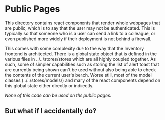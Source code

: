 # Public Pages

This directory contains react components that render whole webpages that are
public, which is to say that the user may not be authenticated. This is
typically so that someone who is a user can send a link to a colleague, or even
published more widely if their deployment is not behind a firewall.

This comes with some complexity due to the way that the Inventory frontend is
architected. There is a global state object that is defined in the various
files in ../../stores/stores which are all highly coupled together. As such,
some of simpler capabilities such as storing the list of alert toast that are
currently being shown can't be used without also being able to check the
contents of the current user's bench. Worse still, most of the model classes
(../../stores/models/) and many of the react components depend on this global
state either directly or indirectly.

*None of this code can be used on the public pages.*

## But what if I accidentally do?
